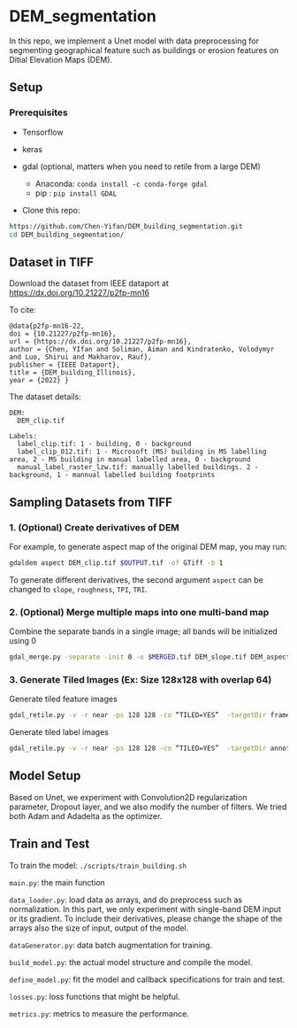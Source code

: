 # DEM_segmentation

In this repo, we implement a Unet model with data preprocessing for segmenting geographical feature such as buildings or erosion features on Ditial Elevation Maps (DEM).

## Setup

### Prerequisites
- Tensorflow
- keras
- gdal (optional, matters when you need to retile from a large DEM)
  + Anaconda: `conda install -c conda-forge gdal`
  + pip : `pip install GDAL`

- Clone this repo:
```bash
https://github.com/Chen-Yifan/DEM_building_segmentation.git
cd DEM_building_segmentation/
```

## Dataset in TIFF

Download the dataset from IEEE dataport at <https://dx.doi.org/10.21227/p2fp-mn16>

To cite: 
```
@data{p2fp-mn16-22,
doi = {10.21227/p2fp-mn16},
url = {https://dx.doi.org/10.21227/p2fp-mn16},
author = {Chen, YIfan and Soliman, Aiman and Kindratenko, Volodymyr and Luo, Shirui and Makharov, Rauf},
publisher = {IEEE Dataport},
title = {DEM_building_Illinois},
year = {2022} }
```

The dataset details:
  ```
  DEM:
    DEM_clip.tif

  Labels:
    label_clip.tif: 1 - building, 0 - background
    label_clip_012.tif: 1 - Microsoft (MS) building in MS labelling area, 2 - MS building in manual labelled area, 0 - background
    manual_label_raster_lzw.tif: manually labelled buildings. 2 - background, 1 - mannual labelled building footprints
  ```


## Sampling Datasets from TIFF

### 1. (Optional) Create derivatives of DEM

For example, to generate aspect map of the original DEM map, you may run:
```bash
gdaldem aspect DEM_clip.tif $OUTPUT.tif -of GTiff -b 1
```
To generate different derivatives, the second argument `aspect` can be changed to `slope`, `roughness`, `TPI`, `TRI`.

### 2. (Optional) Merge multiple maps into one multi-band map 
Combine the separate bands in a single image;  all bands will be initialized using 0 

```bash
gdal_merge.py -separate -init 0 -o $MERGED.tif DEM_slope.tif DEM_aspect.tif DEM_rough.tif DEM_tpi.tif DEM_tri.tif DEM_clip.tif
```

### 3. Generate Tiled Images (Ex: Size 128x128 with overlap 64)

Generate tiled feature images

```bash
gdal_retile.py -v -r near -ps 128 128 -co “TILED=YES”  -targetDir frames_128_overlap  -tileIndex  tiles_frames  -overlap 64   -csv frames.csv  -csvDelim ,  $FEATURE_MAP.tif 
```

Generate tiled label images

```bash
gdal_retile.py -v -r near -ps 128 128 -co “TILED=YES”  -targetDir annotations_128_overlap  -tileIndex  tiles_annotations  -overlap 64     -csv annotations.csv  -csvDelim ,  $LABEL_MAP.tif 
```

## Model Setup
Based on Unet, we experiment with Convolution2D regularization parameter, Dropout layer, and we also modify the number of filters. We tried both Adam and Adadelta as the optimizer.

## Train and Test 
To train the model:  ```./scripts/train_building.sh```

  ```main.py```: the main function
  
  ```data_loader.py```: load data as arrays, and do preprocess such as normalization. In this part, we only experiment with single-band DEM input or its gradient. To include their derivatives, please change the shape of the arrays also the size of input, output of the model.
  
  ```dataGenerator.py```: data batch augmentation for training.
  
  ```build_model.py```: the actual model structure and compile the model.
  
  ```define_model.py```: fit the model and callback specifications for train and test.
  
  ```losses.py```: loss functions that might be helpful.
  
  ```metrics.py```: metrics to measure the performance.
 
 
 

